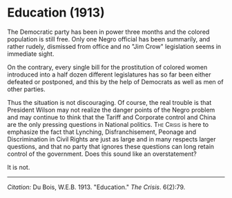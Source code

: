 <!--
title:   Education
author:  Du Bois, W.E.B.
journal: The Crisis
year:    1913
volume:  6
issue:   2
pages:   79
-->

# Education (1913)

The Democratic party has been in power three months and the colored population is still free. Only one Negro official has been summarily, and rather rudely, dismissed from office and no "Jim Crow" legislation seems in immediate sight. 

On the contrary, every single bill for the prostitution of colored women introduced into a half dozen different legislatures has so far been either defeated or postponed, and this by the help of Democrats as well as men of other parties. 

Thus the situation is not discouraging. Of course, the real trouble is that President Wilson may not realize the danger points of the Negro problem and may continue to think that the Tariff and Corporate control and China are the only pressing questions in National politics. <span style="font-variant:small-caps;">The Crisis</span> is here to emphasize the fact that Lynching, Disfranchisement, Peonage and Discrimination in Civil Rights are just as large and in many respects larger questions, and that no party that ignores these questions can long retain control of the government. Does this sound like an overstatement? 

It is not. 

______________
*Citation:* Du Bois, W.E.B. 1913. "Education." *The Crisis*. 6(2):79.